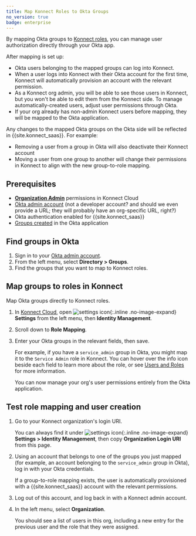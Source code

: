 ```yaml
---
title: Map Konnect Roles to Okta Groups
no_version: true
badge: enterprise
---
```

By mapping Okta groups to [Konnect roles](/konnect/org-management/users-and-roles),
you can manage user authorization directly through your Okta app.

After mapping is set up:
* Okta users belonging to the mapped groups can log into Konnect.
* When a user logs into Konnect with their Okta account for the first time,
Konnect will automatically provision an account with the relevant permission.
* As a Konnect org admin, you will be able to see those users in Konnect,
but you won't be able to edit them from the Konnect side. To manage
automatically-created users, adjust user permissions through Okta.
* If your org already has non-admin Konnect users before mapping, they will be
mapped to the Okta application.

Any changes to the mapped Okta groups on the Okta side will be reflected in
{{site.konnect_saas}}. For example:
* Removing a user from a group in Okta will also deactivate their Konnect account
* Moving a user from one group to another will change their permissions in Konnect
to align with the new group-to-role mapping.

## Prerequisites
* [**Organization Admin**](/konnect/reference/org-management/#role-definitions)
permissions in Konnect Cloud
* [Okta admin account](https://admin.okta.com/)
    (not a developer account? and should we even provide a URL; they will probably have an org-specific URL, right?)
* Okta authentication enabled for {{site.konnect_saas}}
* [Groups created](https://help.okta.com/en/prod/Content/Topics/users-groups-profiles/usgp-groups-main.htm) in the Okta application

## Find groups in Okta
1. Sign in to your [Okta admin account](https://admin.okta.com/).
1. From the left menu, select **Directory > Groups**.
1. Find the groups that you want to map to Konnect roles.

## Map groups to roles in Konnect
Map Okta groups directly to Konnect roles.

1. In [Konnect Cloud](https://konnect.konghq.com), open
![settings icon](/assets/images/icons/konnect/konnect-settings.svg){:.inline .no-image-expand}
**Settings** from the left menu, then **Identity Management**.
1. Scroll down to **Role Mapping**.
1. Enter your Okta groups in the relevant fields, then save.

    For example, if you have a `service_admin` group in Okta, you might map it
    to the `Service Admin` role in Konnect. You can hover over the info icon
    beside each field to learn more about the role, or see
    [Users and Roles](/konnect/org-management/users-and-roles) for more information.

    You can now manage your org's user permissions entirely from the Okta
    application.

## Test role mapping and user creation
1. Go to your Konnect organization's login URI.

    You can always find it under ![settings icon](/assets/images/icons/konnect/konnect-settings.svg){:.inline .no-image-expand}
    **Settings > Identity Management**, then copy **Organization Login URI** from this page.

1. Using an account that belongs to one of the groups you just mapped
(for example, an account belonging to the `service_admin` group in Okta), log
in with your Okta credentials.

    If a group-to-role mapping exists, the user is automatically provisioned with
    a {{site.konnect_saas}} account with the relevant permissions.

1. Log out of this account, and log back in with a Konnect admin account.

1. In the left menu, select **Organization**.

    You should see a list of users in this org, including a new entry for the
    previous user and the role that they were assigned.
